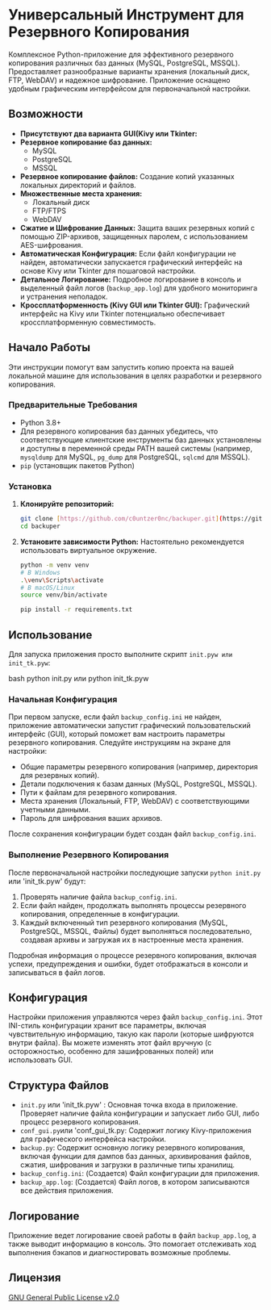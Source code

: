 # Универсальный Инструмент для Резервного Копирования

Комплексное Python-приложение для эффективного резервного копирования различных баз данных (MySQL, PostgreSQL, MSSQL). Предоставляет разнообразные варианты хранения (локальный диск, FTP, WebDAV) и надежное шифрование. Приложение оснащено удобным графическим интерфейсом для первоначальной настройки.

## Возможности
* **Присутствуют два варианта GUI(Kivy или Tkinter:**
* **Резервное копирование баз данных:**
    * MySQL
    * PostgreSQL
    * MSSQL
* **Резервное копирование файлов:** Создание копий указанных локальных директорий и файлов.
* **Множественные места хранения:**
    * Локальный диск
    * FTP/FTPS
    * WebDAV
* **Сжатие и Шифрование Данных:** Защита ваших резервных копий с помощью ZIP-архивов, защищенных паролем, с использованием AES-шифрования.
* **Автоматическая Конфигурация:** Если файл конфигурации не найден, автоматически запускается графический интерфейс на основе Kivy или Tkinter для пошаговой настройки.
* **Детальное Логирование:** Подробное логирование в консоль и выделенный файл логов (`backup_app.log`) для удобного мониторинга и устранения неполадок.
* **Кроссплатформенность (Kivy GUI или Tkinter GUI):** Графический интерфейс на Kivy или Tkinter потенциально обеспечивает кроссплатформенную совместимость.

## Начало Работы

Эти инструкции помогут вам запустить копию проекта на вашей локальной машине для использования в целях разработки и резервного копирования.

### Предварительные Требования

* Python 3.8+
* Для резервного копирования баз данных убедитесь, что соответствующие клиентские инструменты баз данных установлены и доступны в переменной среды PATH вашей системы (например, `mysqldump` для MySQL, `pg_dump` для PostgreSQL, `sqlcmd` для MSSQL).
* `pip` (установщик пакетов Python)

### Установка

1.  **Клонируйте репозиторий:**
    ```bash
    git clone [https://github.com/c0untzer0nc/backuper.git](https://github.com/c0untzer0nc/backuper.git)
    cd backuper
    ```

2.  **Установите зависимости Python:**
    Настоятельно рекомендуется использовать виртуальное окружение.
    ```bash
    python -m venv venv
    # В Windows
    .\venv\Scripts\activate
    # В macOS/Linux
    source venv/bin/activate

    pip install -r requirements.txt

## Использование

Для запуска приложения просто выполните скрипт `init.pyw или init_tk.pyw`:

bash
python init.py
или
python init_tk.pyw

### Начальная Конфигурация

При первом запуске, если файл `backup_config.ini` не найден, приложение автоматически запустит графический пользовательский интерфейс (GUI), который поможет вам настроить параметры резервного копирования. Следуйте инструкциям на экране для настройки:

  * Общие параметры резервного копирования (например, директория для резервных копий).
  * Детали подключения к базам данных (MySQL, PostgreSQL, MSSQL).
  * Пути к файлам для резервного копирования.
  * Места хранения (Локальный, FTP, WebDAV) с соответствующими учетными данными.
  * Пароль для шифрования ваших архивов.

После сохранения конфигурации будет создан файл `backup_config.ini`.

### Выполнение Резервного Копирования

После первоначальной настройки последующие запуски `python init.py` или 'init_tk.pyw' будут:

1.  Проверять наличие файла `backup_config.ini`.
2.  Если файл найден, продолжать выполнять процессы резервного копирования, определенные в конфигурации.
3.  Каждый включенный тип резервного копирования (MySQL, PostgreSQL, MSSQL, Файлы) будет выполняться последовательно, создавая архивы и загружая их в настроенные места хранения.

Подробная информация о процессе резервного копирования, включая успехи, предупреждения и ошибки, будет отображаться в консоли и записываться в файл логов.

## Конфигурация

Настройки приложения управляются через файл `backup_config.ini`. Этот INI-стиль конфигурации хранит все параметры, включая чувствительную информацию, такую как пароли (которые шифруются внутри файла). Вы можете изменять этот файл вручную (с осторожностью, особенно для зашифрованных полей) или использовать GUI.

## Структура Файлов

  * `init.py` или 'init_tk.pyw' : Основная точка входа в приложение. Проверяет наличие файла конфигурации и запускает либо GUI, либо процесс резервного копирования.
  * `conf_gui.py`или 'conf_gui_tk.py: Содержит логику Kivy-приложения для графического интерфейса настройки.
  * `backup.py`: Содержит основную логику резервного копирования, включая функции для дампов баз данных, архивирования файлов, сжатия, шифрования и загрузки в различные типы хранилищ.
  * `backup_config.ini`: (Создается) Файл конфигурации для приложения.
  * `backup_app.log`: (Создается) Файл логов, в котором записываются все действия приложения.

## Логирование

Приложение ведет логирование своей работы в файл `backup_app.log`, а также выводит информацию в консоль. Это помогает отслеживать ход выполнения бэкапов и диагностировать возможные проблемы.

## Лицензия

[GNU General Public License v2.0](https://www.gnu.org/licenses/old-licenses/gpl-2.0.en.html)


